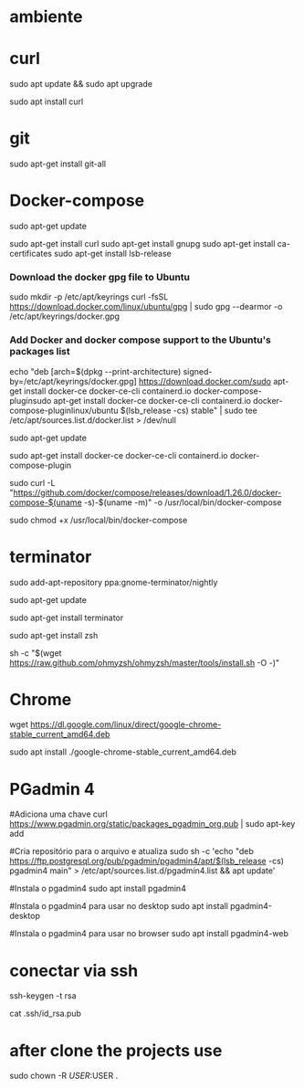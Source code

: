 # ambiente

# curl

sudo apt update && sudo apt upgrade

sudo apt install curl

# git 

sudo apt-get install git-all
# Docker-compose

sudo apt-get update

sudo apt-get install curl
sudo apt-get install gnupg
sudo apt-get install ca-certificates
sudo apt-get install lsb-release
### Download the docker gpg file to Ubuntu
sudo mkdir -p /etc/apt/keyrings
curl -fsSL https://download.docker.com/linux/ubuntu/gpg | sudo gpg --dearmor -o /etc/apt/keyrings/docker.gpg

### Add Docker and docker compose support to the Ubuntu's packages list
echo "deb [arch=$(dpkg --print-architecture) signed-by=/etc/apt/keyrings/docker.gpg] https://download.docker.com/sudo apt-get install docker-ce docker-ce-cli containerd.io docker-compose-pluginsudo apt-get install docker-ce docker-ce-cli containerd.io docker-compose-pluginlinux/ubuntu   $(lsb_release -cs) stable" | sudo tee /etc/apt/sources.list.d/docker.list > /dev/null

sudo apt-get update

sudo apt-get install docker-ce docker-ce-cli containerd.io docker-compose-plugin

sudo curl -L "https://github.com/docker/compose/releases/download/1.26.0/docker-compose-$(uname -s)-$(uname -m)" -o /usr/local/bin/docker-compose

sudo chmod +x /usr/local/bin/docker-compose

# terminator
sudo add-apt-repository ppa:gnome-terminator/nightly

sudo apt-get update

sudo apt-get install terminator

sudo apt-get install zsh

sh -c "$(wget https://raw.github.com/ohmyzsh/ohmyzsh/master/tools/install.sh -O -)"

# Chrome

wget https://dl.google.com/linux/direct/google-chrome-stable_current_amd64.deb

sudo apt install ./google-chrome-stable_current_amd64.deb

# PGadmin 4
#Adiciona uma chave
curl https://www.pgadmin.org/static/packages_pgadmin_org.pub | sudo apt-key add

#Cria repositório para o arquivo e atualiza
sudo sh -c 'echo "deb https://ftp.postgresql.org/pub/pgadmin/pgadmin4/apt/$(lsb_release -cs) pgadmin4 main" > /etc/apt/sources.list.d/pgadmin4.list && apt update'

#Instala o pgadmin4 
sudo apt install pgadmin4

#Instala o pgadmin4 para usar no desktop
sudo apt install pgadmin4-desktop

#Instala o pgadmin4 para usar no browser
sudo apt install pgadmin4-web 

# conectar via ssh

ssh-keygen -t rsa

cat .ssh/id_rsa.pub 

# after clone the projects use 

sudo chown -R $USER:$USER .